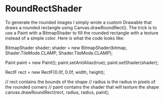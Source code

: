 # RoundRectShader
To generate the rounded images I simply wrote a custom Drawable that draws a rounded rectangle using Canvas.drawRoundRect(). The trick is to use a Paint with a BitmapShader to fill the rounded rectangle with a texture instead of a simple color. Here is what the code looks like:

BitmapShader shader;
shader = new BitmapShader(bitmap, Shader.TileMode.CLAMP, Shader.TileMode.CLAMP);

Paint paint = new Paint();
paint.setAntiAlias(true);
paint.setShader(shader);

RectF rect = new RectF(0.0f, 0.0f, width, height);

// rect contains the bounds of the shape
// radius is the radius in pixels of the rounded corners
// paint contains the shader that will texture the shape
canvas.drawRoundRect(rect, radius, radius, paint);
